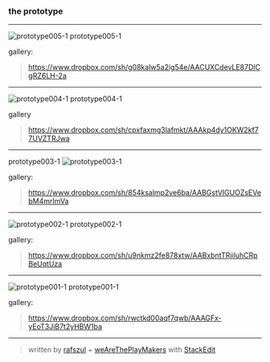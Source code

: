 ### the prototype

---

![prototype005-1][1]
prototype005-1

gallery:
> https://www.dropbox.com/sh/g08kalw5a2ig54e/AACUXCdevLE87DlCgRZ6LH-2a

---

![prototype004-1][2]
prototype004-1

gallery
> https://www.dropbox.com/sh/cpxfaxmg3lafmkt/AAAkp4dy1OKW2kf77UVZTRJwa

---

prototype003-1
![prototype003-1][3]

gallery:
> https://www.dropbox.com/sh/854ksalmp2ve6ba/AABGstVIGUOZsEVebM4mrImVa

---

![prototype002-1][4]
prototype002-1

gallery:
> https://www.dropbox.com/sh/u9nkmz2fe878xtw/AABxbntTRjiluhCRpBeUqtUza

---

![prototype001-1][5]
prototype001-1

gallery:
> https://www.dropbox.com/sh/rwctkd00aqf7qwb/AAAGFx-yEoT3JiB7t2yHBW1ba

---

> written by [rafszul](https://github.com/rafszul) + [weAreThePlayMakers](http://wearetheplaymakers.com/) with [StackEdit](https://stackedit.io/)


  [1]: http://38.media.tumblr.com/tumblr_me0v03Z4Nx1r433mpo1_500.jpg
  [2]: http://upload.wikimedia.org/wikipedia/commons/4/4c/Medny%C3%A1nszky_-_Standing_vagabond.jpg
  [3]: https://www.dropbox.com/s/clao322xc0pxecx/PhotoMania_1407234672053.jpg
  [4]: http://upload.wikimedia.org/wikipedia/commons/0/0a/Adam_Pope_Zaphod_Beeblebrox.JPG
  [5]: http://upload.wikimedia.org/wikipedia/commons/thumb/3/3f/Banksy_Hitchhiker_to_Anywhere_Archway_2005.jpg/768px-Banksy_Hitchhiker_to_Anywhere_Archway_2005.jpg